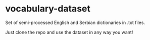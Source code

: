 # vocabulary-dataset
Set of semi-processed English and Serbian dictionaries in .txt files.

Just clone the repo and use the dataset in any way you want!